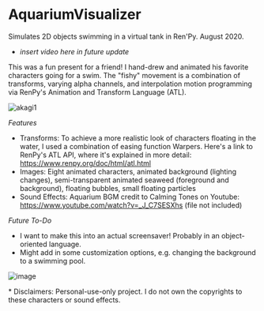 # AquariumVisualizer
Simulates 2D objects swimming in a virtual tank in Ren'Py. August 2020.

- *insert video here in future update*

This was a fun present for a friend! I hand-drew and animated his favorite characters going for a swim. The "fishy" movement is a combination of transforms, varying alpha channels, and interpolation motion programming via RenPy's Animation and Transform Language (ATL).

![akagi1](https://user-images.githubusercontent.com/80881875/113247044-2f32d480-9288-11eb-8848-43f66b92b417.png)

*Features*
 - Transforms: To achieve a more realistic look of characters floating in the water, I used a combination of easing function Warpers. Here's a link to RenPy's ATL API, where it's explained in more detail: https://www.renpy.org/doc/html/atl.html
 - Images: Eight animated characters, animated background (lighting changes), semi-transparent animated seaweed (foreground and background), floating bubbles, small floating particles
 - Sound Effects: Aquarium BGM credit to Calming Tones on Youtube: https://www.youtube.com/watch?v=_J_C7SESXhs (file not included)

*Future To-Do*
- I want to make this into an actual screensaver! Probably in an object-oriented language.
- Might add in some customization options, e.g. changing the background to a swimming pool.

![image](https://user-images.githubusercontent.com/80881875/113245316-b1b99500-9284-11eb-99b4-ae55a469a162.png)

\* Disclaimers: Personal-use-only project. I do not own the copyrights to these characters or sound effects.
